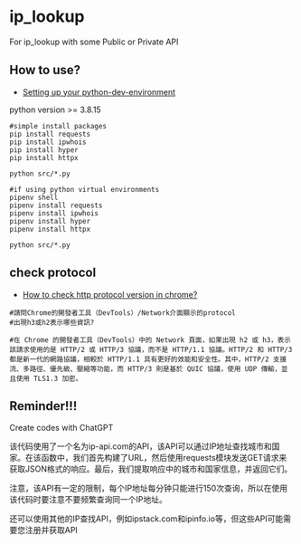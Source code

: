 # ip_lookup
For ip_lookup with some Public or Private API 

## How to use?

* [Setting up your python-dev-environment](https://github.com/hong539/setup_dev_environment/tree/main/programing_languages/python)

python version >= 3.8.15

```shell
#simple install packages
pip install requests
pip install ipwhois
pip install hyper
pip install httpx

python src/*.py

#if using python virtual environments
pipenv shell
pipenv install requests
pipenv install ipwhois
pipenv install hyper
pipenv install httpx

python src/*.py
```

## check protocol

* [How to check http protocol version in chrome?](https://www.sudshekhar.com/blog/http-protocol-check-in-chrome)

```shell
#請問Chrome的開發者工具（DevTools）/Network介面顯示的protocol
#出現h3或h2表示哪些資訊?

#在 Chrome 的開發者工具（DevTools）中的 Network 頁面，如果出現 h2 或 h3，表示該請求使用的是 HTTP/2 或 HTTP/3 協議，而不是 HTTP/1.1 協議。HTTP/2 和 HTTP/3 都是新一代的網路協議，相較於 HTTP/1.1 具有更好的效能和安全性。其中，HTTP/2 支援流、多路徑、優先級、壓縮等功能，而 HTTP/3 則是基於 QUIC 協議，使用 UDP 傳輸，並且使用 TLS1.3 加密。
```



## Reminder!!!
Create codes with ChatGPT

该代码使用了一个名为ip-api.com的API，该API可以通过IP地址查找城市和国家。在该函数中，我们首先构建了URL，然后使用requests模块发送GET请求来获取JSON格式的响应。最后，我们提取响应中的城市和国家信息，并返回它们。

注意，该API有一定的限制，每个IP地址每分钟只能进行150次查询，所以在使用该代码时要注意不要频繁查询同一个IP地址。

还可以使用其他的IP查找API，例如ipstack.com和ipinfo.io等，但这些API可能需要您注册并获取API